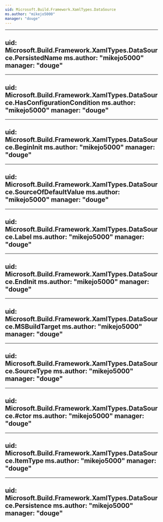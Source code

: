 ```yaml
---
uid: Microsoft.Build.Framework.XamlTypes.DataSource
ms.author: "mikejo5000"
manager: "douge"
---
```


---
uid: Microsoft.Build.Framework.XamlTypes.DataSource.PersistedName
ms.author: "mikejo5000"
manager: "douge"
---

---
uid: Microsoft.Build.Framework.XamlTypes.DataSource.HasConfigurationCondition
ms.author: "mikejo5000"
manager: "douge"
---

---
uid: Microsoft.Build.Framework.XamlTypes.DataSource.BeginInit
ms.author: "mikejo5000"
manager: "douge"
---

---
uid: Microsoft.Build.Framework.XamlTypes.DataSource.SourceOfDefaultValue
ms.author: "mikejo5000"
manager: "douge"
---

---
uid: Microsoft.Build.Framework.XamlTypes.DataSource.Label
ms.author: "mikejo5000"
manager: "douge"
---

---
uid: Microsoft.Build.Framework.XamlTypes.DataSource.EndInit
ms.author: "mikejo5000"
manager: "douge"
---

---
uid: Microsoft.Build.Framework.XamlTypes.DataSource.MSBuildTarget
ms.author: "mikejo5000"
manager: "douge"
---

---
uid: Microsoft.Build.Framework.XamlTypes.DataSource.SourceType
ms.author: "mikejo5000"
manager: "douge"
---

---
uid: Microsoft.Build.Framework.XamlTypes.DataSource.#ctor
ms.author: "mikejo5000"
manager: "douge"
---

---
uid: Microsoft.Build.Framework.XamlTypes.DataSource.ItemType
ms.author: "mikejo5000"
manager: "douge"
---

---
uid: Microsoft.Build.Framework.XamlTypes.DataSource.Persistence
ms.author: "mikejo5000"
manager: "douge"
---

